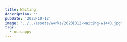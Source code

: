 ```yaml
---
title: Waiting
description: ''
pubDate: '2023-10-12'
image: '../../assets/works/20231012-waiting-w1440.jpg'
tags:
  - oc:cappy
---
```

